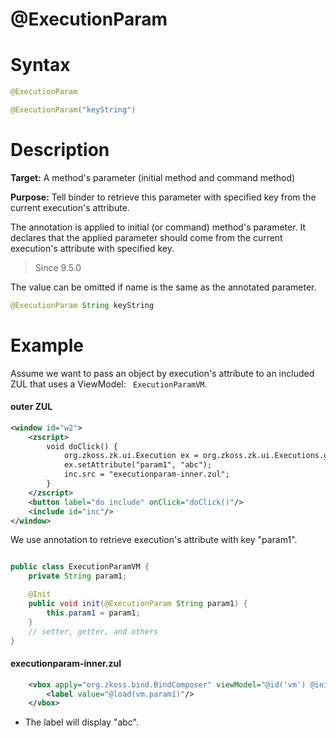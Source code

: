 # @ExecutionParam

Syntax
======

```java
@ExecutionParam

@ExecutionParam("keyString")
```

Description
===========

**Target:** A method's parameter (initial method and command method)

**Purpose:** Tell binder to retrieve this parameter with specified key from the current execution's attribute.

The annotation is applied to initial (or command) method's parameter. It declares that the applied parameter should come from the current execution's attribute with specified key.

> Since 9.5.0

The value can be omitted if name is the same as the annotated parameter.
```java
@ExecutionParam String keyString
```

Example
=======

Assume we want to pass an object by execution's attribute to an included ZUL that uses a ViewModel: ` ExecutionParamVM`.

#### outer ZUL
```xml
<window id="w2">
    <zscript>
        void doClick() {
            org.zkoss.zk.ui.Execution ex = org.zkoss.zk.ui.Executions.getCurrent();
            ex.setAttribute("param1", "abc");
            inc.src = "executionparam-inner.zul";
        }
    </zscript>
    <button label="do include" onClick="doClick()"/>
    <include id="inc"/>
</window>
```

We use annotation to retrieve execution's attribute with key "param1".

```java

public class ExecutionParamVM {
    private String param1;

    @Init
    public void init(@ExecutionParam String param1) {
        this.param1 = param1;
    }
    // setter, getter, and others
}
```
#### executionparam-inner.zul
```xml
    <vbox apply="org.zkoss.bind.BindComposer" viewModel="@id('vm') @init('foo.ExecutionParamVM')">
        <label value="@load(vm.param1)"/>
    </vbox>
```

-   The label will display "abc".

